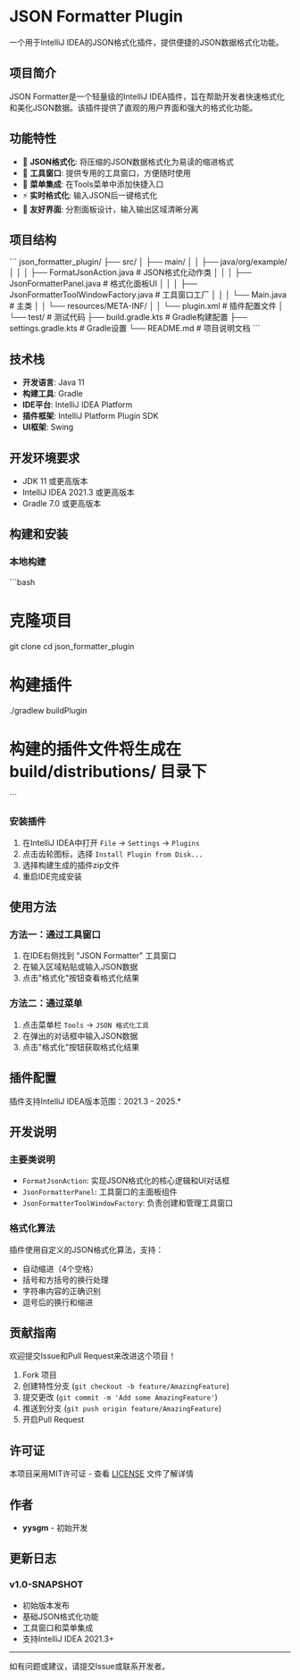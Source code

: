 # JSON Formatter Plugin

一个用于IntelliJ IDEA的JSON格式化插件，提供便捷的JSON数据格式化功能。

## 项目简介

JSON Formatter是一个轻量级的IntelliJ IDEA插件，旨在帮助开发者快速格式化和美化JSON数据。该插件提供了直观的用户界面和强大的格式化功能。

## 功能特性

- 🎯 **JSON格式化**: 将压缩的JSON数据格式化为易读的缩进格式
- 🔧 **工具窗口**: 提供专用的工具窗口，方便随时使用
- 📝 **菜单集成**: 在Tools菜单中添加快捷入口
- ⚡ **实时格式化**: 输入JSON后一键格式化
- 🎨 **友好界面**: 分割面板设计，输入输出区域清晰分离

## 项目结构

\`\`\`
json_formatter_plugin/
├── src/
│   ├── main/
│   │   ├── java/org/example/
│   │   │   ├── FormatJsonAction.java          # JSON格式化动作类
│   │   │   ├── JsonFormatterPanel.java        # 格式化面板UI
│   │   │   ├── JsonFormatterToolWindowFactory.java  # 工具窗口工厂
│   │   │   └── Main.java                      # 主类
│   │   └── resources/META-INF/
│   │       └── plugin.xml                     # 插件配置文件
│   └── test/                                  # 测试代码
├── build.gradle.kts                           # Gradle构建配置
├── settings.gradle.kts                        # Gradle设置
└── README.md                                  # 项目说明文档
\`\`\`

## 技术栈

- **开发语言**: Java 11
- **构建工具**: Gradle
- **IDE平台**: IntelliJ IDEA Platform
- **插件框架**: IntelliJ Platform Plugin SDK
- **UI框架**: Swing

## 开发环境要求

- JDK 11 或更高版本
- IntelliJ IDEA 2021.3 或更高版本
- Gradle 7.0 或更高版本

## 构建和安装

### 本地构建

\`\`\`bash
# 克隆项目
git clone <repository-url>
cd json_formatter_plugin

# 构建插件
./gradlew buildPlugin

# 构建的插件文件将生成在 build/distributions/ 目录下
\`\`\`

### 安装插件

1. 在IntelliJ IDEA中打开 `File` -> `Settings` -> `Plugins`
2. 点击齿轮图标，选择 `Install Plugin from Disk...`
3. 选择构建生成的插件zip文件
4. 重启IDE完成安装

## 使用方法

### 方法一：通过工具窗口
1. 在IDE右侧找到 "JSON Formatter" 工具窗口
2. 在输入区域粘贴或输入JSON数据
3. 点击"格式化"按钮查看格式化结果

### 方法二：通过菜单
1. 点击菜单栏 `Tools` -> `JSON 格式化工具`
2. 在弹出的对话框中输入JSON数据
3. 点击"格式化"按钮获取格式化结果

## 插件配置

插件支持IntelliJ IDEA版本范围：2021.3 - 2025.*

## 开发说明

### 主要类说明

- `FormatJsonAction`: 实现JSON格式化的核心逻辑和UI对话框
- `JsonFormatterPanel`: 工具窗口的主面板组件
- `JsonFormatterToolWindowFactory`: 负责创建和管理工具窗口

### 格式化算法

插件使用自定义的JSON格式化算法，支持：
- 自动缩进（4个空格）
- 括号和方括号的换行处理
- 字符串内容的正确识别
- 逗号后的换行和缩进

## 贡献指南

欢迎提交Issue和Pull Request来改进这个项目！

1. Fork 项目
2. 创建特性分支 (`git checkout -b feature/AmazingFeature`)
3. 提交更改 (`git commit -m 'Add some AmazingFeature'`)
4. 推送到分支 (`git push origin feature/AmazingFeature`)
5. 开启Pull Request

## 许可证

本项目采用MIT许可证 - 查看 [LICENSE](LICENSE) 文件了解详情

## 作者

- **yysgm** - 初始开发

## 更新日志

### v1.0-SNAPSHOT
- 初始版本发布
- 基础JSON格式化功能
- 工具窗口和菜单集成
- 支持IntelliJ IDEA 2021.3+

---

如有问题或建议，请提交Issue或联系开发者。
